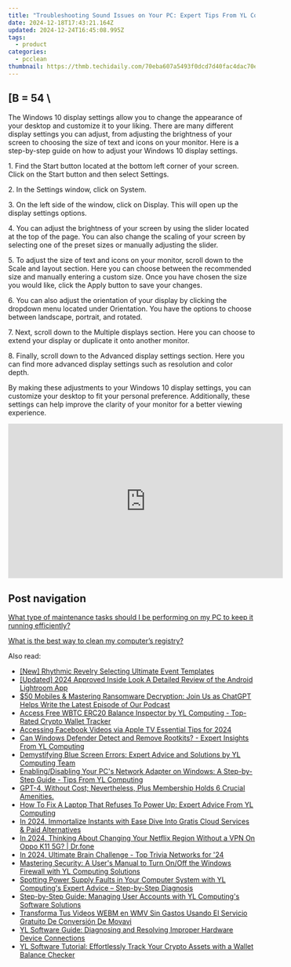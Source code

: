 ```yaml
---
title: "Troubleshooting Sound Issues on Your PC: Expert Tips From YL Computing"
date: 2024-12-18T17:43:21.164Z
updated: 2024-12-24T16:45:08.995Z
tags:
  - product
categories:
  - pcclean
thumbnail: https://thmb.techidaily.com/70eba607a5493f0dcd7d40fac4dac70e28238f9a9f5e87c656a3b61e25281e1d.jpg
---
```


## \[B = 54 \

The Windows 10 display settings allow you to change the appearance of your desktop and customize it to your liking. There are many different display settings you can adjust, from adjusting the brightness of your screen to choosing the size of text and icons on your monitor. Here is a step-by-step guide on how to adjust your Windows 10 display settings. 

1\. Find the Start button located at the bottom left corner of your screen. Click on the Start button and then select Settings.

2\. In the Settings window, click on System.

3\. On the left side of the window, click on Display. This will open up the display settings options. 

4\. You can adjust the brightness of your screen by using the slider located at the top of the page. You can also change the scaling of your screen by selecting one of the preset sizes or manually adjusting the slider.

5\. To adjust the size of text and icons on your monitor, scroll down to the Scale and layout section. Here you can choose between the recommended size and manually entering a custom size. Once you have chosen the size you would like, click the Apply button to save your changes.

6\. You can also adjust the orientation of your display by clicking the dropdown menu located under Orientation. You have the options to choose between landscape, portrait, and rotated.

7\. Next, scroll down to the Multiple displays section. Here you can choose to extend your display or duplicate it onto another monitor.

8\. Finally, scroll down to the Advanced display settings section. Here you can find more advanced display settings such as resolution and color depth. 

By making these adjustments to your Windows 10 display settings, you can customize your desktop to fit your personal preference. Additionally, these settings can help improve the clarity of your monitor for a better viewing experience.

<!-- affiliate ads begin -->
<iframe width="560" height="315" src="https://www.youtube.com/embed/2En1CHbiYwA?si=jZKzTr9EIT2ShjGK" title="YouTube video player" frameborder="0" allow="accelerometer; autoplay; clipboard-write; encrypted-media; gyroscope; picture-in-picture; web-share" referrerpolicy="strict-origin-when-cross-origin" allowfullscreen></iframe>
<!-- affiliate ads end -->

## Post navigation

[What type of maintenance tasks should I be performing on my PC to keep it running efficiently?](https://tools.techidaily.com/pcclean/products/)

[What is the best way to clean my computer’s registry?](https://tools.techidaily.com/pcclean/products/)

<ins class="adsbygoogle"
     style="display:block"
     data-ad-format="autorelaxed"
     data-ad-client="ca-pub-7571918770474297"
     data-ad-slot="1223367746"></ins>

<ins class="adsbygoogle"
     style="display:block"
     data-ad-client="ca-pub-7571918770474297"
     data-ad-slot="8358498916"
     data-ad-format="auto"
     data-full-width-responsive="true"></ins>

<span class="atpl-alsoreadstyle">Also read:</span>
<div><ul>
<li><a href="https://youtube-help.techidaily.com/new-rhythmic-revelry-selecting-ultimate-event-templates/"><u>[New] Rhythmic Revelry Selecting Ultimate Event Templates</u></a></li>
<li><a href="https://fox-direct.techidaily.com/updated-2024-approved-inside-look-a-detailed-review-of-the-android-lightroom-app/"><u>[Updated] 2024 Approved Inside Look A Detailed Review of the Android Lightroom App</u></a></li>
<li><a href="https://tech-haven.techidaily.com/1722209485861-50-mobiles-and-mastering-ransomware-decryption-join-us-as-chatgpt-helps-write-the-latest-episode-of-our-podcast/"><u>$50 Mobiles & Mastering Ransomware Decryption: Join Us as ChatGPT Helps Write the Latest Episode of Our Podcast</u></a></li>
<li><a href="https://discover-best.techidaily.com/access-free-wbtc-erc20-balance-inspector-by-yl-computing-top-rated-crypto-wallet-tracker/"><u>Access Free WBTC ERC20 Balance Inspector by YL Computing - Top-Rated Crypto Wallet Tracker</u></a></li>
<li><a href="https://facebook-video-recording.techidaily.com/accessing-facebook-videos-via-apple-tv-essential-tips-for-2024/"><u>Accessing Facebook Videos via Apple TV Essential Tips for 2024</u></a></li>
<li><a href="https://discover-best.techidaily.com/can-windows-defender-detect-and-remove-rootkits-expert-insights-from-yl-computing/"><u>Can Windows Defender Detect and Remove Rootkits? - Expert Insights From YL Computing</u></a></li>
<li><a href="https://discover-best.techidaily.com/demystifying-blue-screen-errors-expert-advice-and-solutions-by-yl-computing-team/"><u>Demystifying Blue Screen Errors: Expert Advice and Solutions by YL Computing Team</u></a></li>
<li><a href="https://discover-best.techidaily.com/enablingdisabling-your-pcs-network-adapter-on-windows-a-step-by-step-guide-tips-from-yl-computing/"><u>Enabling/Disabling Your PC's Network Adapter on Windows: A Step-by-Step Guide - Tips From YL Computing</u></a></li>
<li><a href="https://tech-hub.techidaily.com/gpt-4-without-cost-nevertheless-plus-membership-holds-6-crucial-amenities/"><u>GPT-4, Without Cost; Nevertheless, Plus Membership Holds 6 Crucial Amenities.</u></a></li>
<li><a href="https://discover-best.techidaily.com/how-to-fix-a-laptop-that-refuses-to-power-up-expert-advice-from-yl-computing/"><u>How To Fix A Laptop That Refuses To Power Up: Expert Advice From YL Computing</u></a></li>
<li><a href="https://fox-friendly.techidaily.com/in-2024-immortalize-instants-with-ease-dive-into-gratis-cloud-services-and-paid-alternatives/"><u>In 2024, Immortalize Instants with Ease Dive Into Gratis Cloud Services & Paid Alternatives</u></a></li>
<li><a href="https://phone-solutions.techidaily.com/in-2024-thinking-about-changing-your-netflix-region-without-a-vpn-on-oppo-k11-5g-drfone-by-drfone-virtual-android/"><u>In 2024, Thinking About Changing Your Netflix Region Without a VPN On Oppo K11 5G? | Dr.fone</u></a></li>
<li><a href="https://fox-blue.techidaily.com/in-2024-ultimate-brain-challenge-top-trivia-networks-for-24/"><u>In 2024, Ultimate Brain Challenge - Top Trivia Networks for '24</u></a></li>
<li><a href="https://discover-best.techidaily.com/mastering-security-a-users-manual-to-turn-onoff-the-windows-firewall-with-yl-computing-solutions/"><u>Mastering Security: A User's Manual to Turn On/Off the Windows Firewall with YL Computing Solutions</u></a></li>
<li><a href="https://discover-best.techidaily.com/spotting-power-supply-faults-in-your-computer-system-with-yl-computings-expert-advice-step-by-step-diagnosis/"><u>Spotting Power Supply Faults in Your Computer System with YL Computing's Expert Advice – Step-by-Step Diagnosis</u></a></li>
<li><a href="https://fox-ssl.techidaily.com/step-by-step-guide-managing-user-accounts-with-yl-computings-software-solutions/"><u>Step-by-Step Guide: Managing User Accounts with YL Computing's Software Solutions</u></a></li>
<li><a href="https://tech-revival.techidaily.com/transforma-tus-videos-webm-en-wmv-sin-gastos-usando-el-servicio-gratuito-de-conversion-de-movavi/"><u>Transforma Tus Videos WEBM en WMV Sin Gastos Usando El Servicio Gratuito De Conversión De Movavi</u></a></li>
<li><a href="https://discover-best.techidaily.com/yl-software-guide-diagnosing-and-resolving-improper-hardware-device-connections/"><u>YL Software Guide: Diagnosing and Resolving Improper Hardware Device Connections</u></a></li>
<li><a href="https://discover-best.techidaily.com/yl-software-tutorial-effortlessly-track-your-crypto-assets-with-a-wallet-balance-checker/"><u>YL Software Tutorial: Effortlessly Track Your Crypto Assets with a Wallet Balance Checker</u></a></li>
</ul></div>

